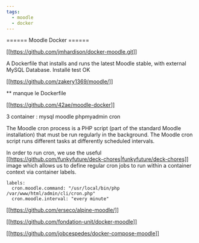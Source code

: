 ```yaml
---
tags:
  - moodle
  - docker
---
```


====== Moodle Docker ======

[[https://github.com/jmhardison/docker-moodle.git]]

A Dockerfile that installs and runs the latest Moodle stable, with external MySQL Database. 
Installé test OK  

[[https://github.com/zakery1369/moodle/]]

** manque le Dockerfile

[[https://github.com/42ae/moodle-docker]]

3 container : mysql moodle phpmyadmin cron

The Moodle cron process is a PHP script (part of the standard Moodle installation) that must be run regularly in the background. The Moodle cron script runs different tasks at differently scheduled intervals.

In order to run cron, we use the useful [[https://github.com/funkyfuture/deck-chores|funkyfuture/deck-chores]] image which allows us to define regular cron jobs to run within a container context via container labels.

    labels:
      cron.moodle.command: "/usr/local/bin/php /var/www/html/admin/cli/cron.php"
      cron.moodle.interval: "every minute"

[[https://github.com/erseco/alpine-moodle/]]

[[https://github.com/fondation-unit/docker-moodle]]

[[https://github.com/jobcespedes/docker-compose-moodle]]

